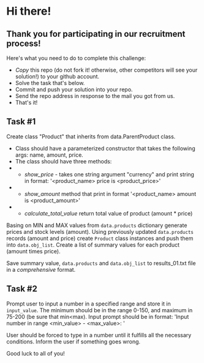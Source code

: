 # Hi there!
## Thank you for participating in our recruitment process!

Here's what you need to do to complete this challenge:
* _Copy_ this repo (do not fork it! otherwise, other competitors will see your solution!) to your github account.
* Solve the task that's below.
* Commit and push your solution into your repo.
* Send the repo address in response to the mail you got from us.
* That's it!

## Task #1
Create class "Product" that inherits from data.ParentProduct class.
* Class should have a parameterized constructor that takes the following args: name, amount, price.
* The class should have three methods:
* * _show_price_ - takes one string argument "currency" and print string in format: '<product_name> price is <product_price><currency>'
* * _show_amount_ method that print in format '<product_name> amount is <product_amount>'
* * _calculate_total_value_ return total value of product (amount * price)

Basing on MIN and MAX values from `data.products` dictionary generate prices and stock levels (amount).
Using previously updated `data.products` records (amount and price) create `Product` class instances and push them into `data.obj_list`.
Create a list of summary values for each product (amount times price).

Save summary value, `data.products` and `data.obj_list` to results_01.txt file in a _comprehensive_ format.

## Task #2
Prompt user to input a number in a specified range and store it in `input_value`.
The minimum should be in the range 0-150, and maximum in 75-200 (be sure that min<max).
Input prompt should be in format: 'Input number in range <min_value> - <max_value>: '

User should be forced to type in a number until it fulfills all the necessary conditions.
Inform the user if something goes wrong.

Good luck to all of you!
